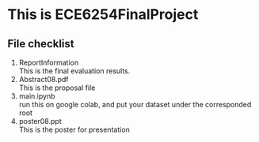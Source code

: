 # This is ECE6254FinalProject
## File checklist
1. ReportInformation\
This is the final evaluation results.
2. Abstract08.pdf\
This is the proposal file
3. main.ipynb\
run this on google colab, and put your dataset under the corresponded root
4. poster08.ppt\
This is the poster for presentation
